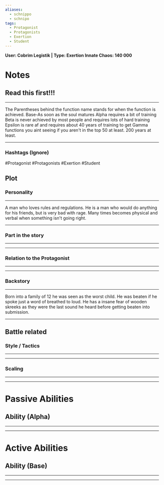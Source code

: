 ```yaml
---
aliases:
  - schnippo
  - schnipo
tags:
  - Protagonist
  - Protagonists
  - Exertion
  - Student
---
```

**User: Cobrim Legistik  | Type: Exertion
Innate Chaos:  140 000**

# Notes
## Read this first!!!
___
The Parentheses behind the function name stands for when the function is achieved.
Base-As soon as the soul matures
Alpha requires a bit of training 
Beta is never achieved by most people and requires lots of hard training
Epsilon is rare af and requires about 40 years of training to get
Gamma functions you aint seeing if you aren't in the top 50 at least. 200 years at least.
___
### Hashtags (Ignore)
#Protagonist 
#Protagonists 
#Exertion
#Student
## Plot
### Personality
___
A man who loves rules and regulations. He is a man who would do anything for his friends, but is very bad with rage. Many times becomes physical and verbal when something isn't going right.
___
### Part in the story
___

___
### Relation to the Protagonist
___

___
### Backstory
___
Born into a family of 12 he was seen as the worst child. He was beaten if he spoke just a word of breathed to loud. He has a insane fear of wooden skreeks as they were the last sound he heard before getting beaten into submission.
___

## Battle related

### Style / Tactics
___

___
### Scaling 
___

___


# Passive Abilities
## Ability (Alpha)
___

___


# Active Abilities
## Ability (Base)
___

___

